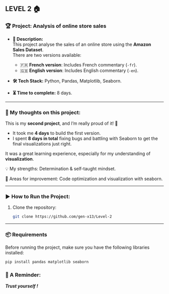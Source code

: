 ## LEVEL 2 🏠

### **🏆 Project: Analysis of online store sales**

- **📌 Description:**  
  This project analyse the sales of an online store using the **Amazon Sales Dataset**.  
  There are two versions available:  
  - 🇫🇷 **French version**: Includes French commentary (`-fr`).  
  - 🇬🇧 **English version**: Includes English commentary (`-en`).  

- **🛠 Tech Stack:** Python, Pandas, Matplotlib, Seaborn.  
- **⏳ Time to complete:** 8 days.  

---

### **💭 My thoughts on this project:**  
This is my **second project**, and I’m really proud of it! 🎉  
- It took me **4 days** to build the first version.  
- I spent **8 days in total** fixing bugs and battling with Seaborn
  to get the final visualizations just right.

It was a great learning experience, especially for my understanding of **visualization**.

💡 My strengths: Determination & self-taught mindset.

🚀 Areas for improvement: Code  optimization and visualization with seaborn.

---

### **▶️ How to Run the Project:**  
1. Clone the repository:  
   ```bash
   git clone https://github.com/gen-x13/Level-2
   ```
---

### **📦 Requirements**  
Before running the project, make sure you have the following libraries installed:  
```bash
pip install pandas matplotlib seaborn
```

### **💜 A Reminder:**

***Trust yourself !***
